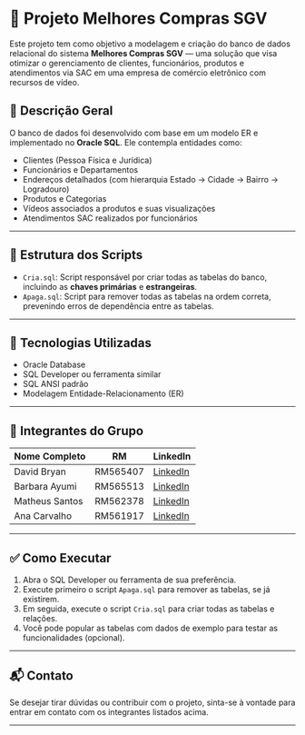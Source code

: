 # 🛒 Projeto Melhores Compras SGV

Este projeto tem como objetivo a modelagem e criação do banco de dados relacional do sistema **Melhores Compras SGV** — uma solução que visa otimizar o gerenciamento de clientes, funcionários, produtos e atendimentos via SAC em uma empresa de comércio eletrônico com recursos de vídeo.

## 📌 Descrição Geral

O banco de dados foi desenvolvido com base em um modelo ER e implementado no **Oracle SQL**. Ele contempla entidades como:

- Clientes (Pessoa Física e Jurídica)
- Funcionários e Departamentos
- Endereços detalhados (com hierarquia Estado → Cidade → Bairro → Logradouro)
- Produtos e Categorias
- Vídeos associados a produtos e suas visualizações
- Atendimentos SAC realizados por funcionários

---

## 📂 Estrutura dos Scripts

- `Cria.sql`: Script responsável por criar todas as tabelas do banco, incluindo as **chaves primárias** e **estrangeiras**.
- `Apaga.sql`: Script para remover todas as tabelas na ordem correta, prevenindo erros de dependência entre as tabelas.

---

## 🧱 Tecnologias Utilizadas

- Oracle Database
- SQL Developer ou ferramenta similar
- SQL ANSI padrão
- Modelagem Entidade-Relacionamento (ER)

---

## 👥 Integrantes do Grupo

| Nome Completo       | RM        | LinkedIn                             |
|---------------------|-----------|--------------------------------------|
| David Bryan   | RM565407  | [LinkedIn](https://www.linkedin.com/in/david-sales-60255766/) |
| Barbara Ayumi   | RM565513  | [LinkedIn](https://www.linkedin.com/in/barbara-ayumi-106851262/) |
| Matheus Santos | RM562378 | [LinkedIn](https://www.linkedin.com/in/matheus-rodrigo-s/)         |
| Ana Carvalho | RM561917 | [LinkedIn](https://www.linkedin.com/in/ana-carolina-c-de-paula-153465229/) |

---

## ✅ Como Executar

1. Abra o SQL Developer ou ferramenta de sua preferência.
2. Execute primeiro o script `Apaga.sql` para remover as tabelas, se já existirem.
3. Em seguida, execute o script `Cria.sql` para criar todas as tabelas e relações.
4. Você pode popular as tabelas com dados de exemplo para testar as funcionalidades (opcional).

---

## 📬 Contato

Se desejar tirar dúvidas ou contribuir com o projeto, sinta-se à vontade para entrar em contato com os integrantes listados acima.

---

